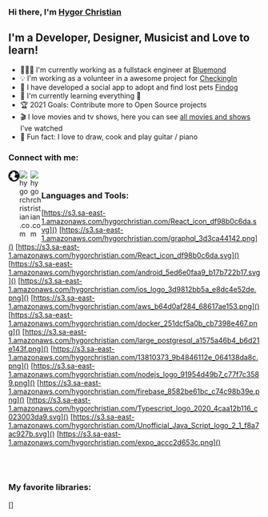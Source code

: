 ### Hi there, I'm [Hygor Christian](https://hygorchristian.com)

## I'm a Developer, Designer, Musicist and Love to learn!
- 👨🏻‍💻 I'm currently working as a fullstack engineer at [Bluemond](https://bluemond.com.br)
- 💡 I'm working as a volunteer in a awesome project for [CheckingIn](https://checkingin.co)
- 🐶 I have developed a social app to adopt and find lost pets [Findog](https://findog.com.br)
- 📖 I'm currently learning everything 🤣
- 🏆 2021 Goals: Contribute more to Open Source projects
- 🎬 I love movies and tv shows, here you can see [all movies and shows](https://movies.hygorchristian.com) I've watched 
- 🤩 Fun fact: I love to draw, cook and play guitar / piano

### Connect with me:

[<img align="left" alt="hygorchristian.com" width="22px" src="https://raw.githubusercontent.com/iconic/open-iconic/master/svg/globe.svg" />](https://hygorchristian.com)
[<img align="left" alt="hygorchristian.com" width="22px" src="https://cdn.jsdelivr.net/npm/simple-icons@v3/icons/linkedin.svg" />](https://www.linkedin.com/in/hygor-christian/)
[<img align="left" alt="hygorchristian.com" width="22px" src="https://cdn.jsdelivr.net/npm/simple-icons@v3/icons/twitter.svg" />](https://twitter.com/HygorChristian)

<br />

### Languages and Tools:

[https://s3.sa-east-1.amazonaws.com/hygorchristian.com/React_icon_df98b0c6da.svg]()
[https://s3.sa-east-1.amazonaws.com/hygorchristian.com/graphql_3d3ca44142.png]()
[https://s3.sa-east-1.amazonaws.com/hygorchristian.com/React_icon_df98b0c6da.svg]()
[https://s3.sa-east-1.amazonaws.com/hygorchristian.com/android_5ed6e0faa9_b17b722b17.svg]()
[https://s3.sa-east-1.amazonaws.com/hygorchristian.com/ios_logo_3d9812bb5a_e8dc4e52de.png]()
[https://s3.sa-east-1.amazonaws.com/hygorchristian.com/aws_b64d0af284_68617ae153.png]()
[https://s3.sa-east-1.amazonaws.com/hygorchristian.com/docker_251dcf5a0b_cb7398e467.png]()
[https://s3.sa-east-1.amazonaws.com/hygorchristian.com/large_postgresql_a1575a46b4_b6d21e143f.png]()
[https://s3.sa-east-1.amazonaws.com/hygorchristian.com/13810373_9b4846112e_064138da8c.png]()
[https://s3.sa-east-1.amazonaws.com/hygorchristian.com/nodejs_logo_91954d49b7_c77f7c3589.png]()
[https://s3.sa-east-1.amazonaws.com/hygorchristian.com/firebase_8582be61bc_c74c98b39e.png]()
[https://s3.sa-east-1.amazonaws.com/hygorchristian.com/Typescript_logo_2020_4caa12b116_c023003da9.svg]()
[https://s3.sa-east-1.amazonaws.com/hygorchristian.com/Unofficial_Java_Script_logo_2_1_f8a7ac927b.svg]()
[https://s3.sa-east-1.amazonaws.com/hygorchristian.com/expo_accc2d653c.png]()

<br /><br />


### My favorite libraries:

<!-- LIBRARIES-START -->
[]
<!-- LIBRARIES-TOOLS-END -->

<br /><br />




